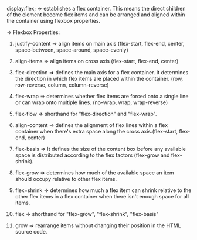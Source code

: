 display:flex; => establishes a flex container. This means the direct children of the element become flex items and can be arranged and aligned within the container using flexbox properties.

=> Flexbox Properties:

1. justify-content => align items on main axis (flex-start, flex-end, center, space-between, space-around, space-evenly)

2. align-items => align items on cross axis (flex-start, flex-end, center)

3. flex-direction => defines the main axis for a flex container. It determines the direction in which flex items are placed within the container. (row, row-reverse, column, column-reverse)

4. flex-wrap => determines whether flex items are forced onto a single line or can wrap onto multiple lines. (no-wrap, wrap, wrap-reverse)

5. flex-flow => shorthand for "flex-direction" and "flex-wrap".

6. align-content => defines the alignment of flex lines within a flex container when there's extra space along the cross axis.(flex-start, flex-end, center)

7. flex-basis => It defines the size of the content box before any available space is distributed according to the flex factors (flex-grow and flex-shrink).

8. flex-grow => determines how much of the available space an item should occupy relative to other flex items.

9. flex=shrink => determines how much a flex item can shrink relative to the other flex items in a flex container when there isn't enough space for all items.

10. flex => shorthand for "flex-grow", "flex-shrink", "flex-basis"

11. grow => rearrange items without changing their position in the HTML source code.

